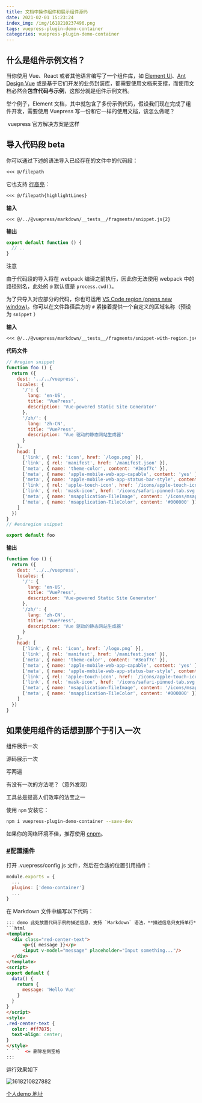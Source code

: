 ```yaml
---
title: 文档中操作组件和展示组件源码
date: 2021-02-01 15:23:24
index_img: /img/1618210237496.png
tags: vuepress-plugin-demo-container   
categories: vuepress-plugin-demo-container   
---
```


## 什么是组件示例文档？

当你使用 Vue、React 或者其他语言编写了一个组件库，如 [Element UI](https://links.jianshu.com/go?to=https%3A%2F%2Felement.eleme.cn%2F2.0%2F%23%2Fzh-CN)、[Ant Design Vue](https://links.jianshu.com/go?to=https%3A%2F%2Fwww.antdv.com%2Fdocs%2Fvue%2Fintroduce-cn%2F) 或是基于它们开发的业务封装库，都需要使用文档来支撑，而使用文档必然会**包含代码与示例**，这部分就是组件示例文档。

举个例子，Element 文档，其中就包含了多份示例代码，假设我们现在完成了组件开发，需要使用 Vuepress 写一份和它一样的使用文档，该怎么做呢？

​	vuepress 官方解决方案是这样

## 导入代码段 beta

你可以通过下述的语法导入已经存在的文件中的代码段：

```md
<<< @/filepath
```

它也支持 [行高亮](https://vuepress.vuejs.org/zh/guide/markdown.html#代码块中的行高亮)：

```md
<<< @/filepath{highlightLines}
```

**输入**

```text
<<< @/../@vuepress/markdown/__tests__/fragments/snippet.js{2}
```

**输出**

```js
export default function () {
  // ..
}
```

注意

由于代码段的导入将在 webpack 编译之前执行，因此你无法使用 webpack 中的路径别名，此处的 `@` 默认值是 `process.cwd()`。

为了只导入对应部分的代码，你也可运用 [VS Code region (opens new window)](https://code.visualstudio.com/docs/editor/codebasics#_folding)。你可以在文件路径后方的 `#` 紧接着提供一个自定义的区域名称（预设为 `snippet` ）

**输入**

```md
<<< @/../@vuepress/markdown/__tests__/fragments/snippet-with-region.js#snippet{1}
```

**代码文件**

```js
// #region snippet
function foo () {
  return ({
    dest: '../../vuepress',
    locales: {
      '/': {
        lang: 'en-US',
        title: 'VuePress',
        description: 'Vue-powered Static Site Generator'
      },
      '/zh/': {
        lang: 'zh-CN',
        title: 'VuePress',
        description: 'Vue 驱动的静态网站生成器'
      }
    },
    head: [
      ['link', { rel: 'icon', href: `/logo.png` }],
      ['link', { rel: 'manifest', href: '/manifest.json' }],
      ['meta', { name: 'theme-color', content: '#3eaf7c' }],
      ['meta', { name: 'apple-mobile-web-app-capable', content: 'yes' }],
      ['meta', { name: 'apple-mobile-web-app-status-bar-style', content: 'black' }],
      ['link', { rel: 'apple-touch-icon', href: `/icons/apple-touch-icon-152x152.png` }],
      ['link', { rel: 'mask-icon', href: '/icons/safari-pinned-tab.svg', color: '#3eaf7c' }],
      ['meta', { name: 'msapplication-TileImage', content: '/icons/msapplication-icon-144x144.png' }],
      ['meta', { name: 'msapplication-TileColor', content: '#000000' }]
    ]
  })
}
// #endregion snippet

export default foo
```

**输出**

```js
function foo () {
  return ({
    dest: '../../vuepress',
    locales: {
      '/': {
        lang: 'en-US',
        title: 'VuePress',
        description: 'Vue-powered Static Site Generator'
      },
      '/zh/': {
        lang: 'zh-CN',
        title: 'VuePress',
        description: 'Vue 驱动的静态网站生成器'
      }
    },
    head: [
      ['link', { rel: 'icon', href: `/logo.png` }],
      ['link', { rel: 'manifest', href: '/manifest.json' }],
      ['meta', { name: 'theme-color', content: '#3eaf7c' }],
      ['meta', { name: 'apple-mobile-web-app-capable', content: 'yes' }],
      ['meta', { name: 'apple-mobile-web-app-status-bar-style', content: 'black' }],
      ['link', { rel: 'apple-touch-icon', href: `/icons/apple-touch-icon-152x152.png` }],
      ['link', { rel: 'mask-icon', href: '/icons/safari-pinned-tab.svg', color: '#3eaf7c' }],
      ['meta', { name: 'msapplication-TileImage', content: '/icons/msapplication-icon-144x144.png' }],
      ['meta', { name: 'msapplication-TileColor', content: '#000000' }]
    ]
  })
}
```

## 如果使用组件的话想到那个于引入一次   

组件展示一次 

源码展示一次

写两遍



有没有一次的方法呢？（意外发现）

工具总是提高人们效率的法宝之一

使用 `npm` 安装它：

```bash
npm i vuepress-plugin-demo-container --save-dev
```

如果你的网络环境不佳，推荐使用 [cnpm](https://github.com/cnpm/cnpm)。

### [#](https://calebman.github.io/vuepress-plugin-demo-container/zh/started.html#配置插件)配置插件

打开 .vuepress/config.js 文件，然后在合适的位置引用插件：

```js
module.exports = {
  ...
  plugins: ['demo-container']
  ...
}
```

在 Markdown 文件中编写以下代码：

~~~html
::: demo 此处放置代码示例的描述信息，支持 `Markdown` 语法，**描述信息只支持单行**
```html
<template>
  <div class="red-center-text">
      <p>{{ message }}</p>
      <input v-model="message" placeholder="Input something..."/>
  </div>
</template>
<script>
export default {
  data() {
    return {
      message: 'Hello Vue'
    }
  }
}
</script>
<style>
.red-center-text { 
  color: #ff7875;
  text-align: center;
}
</style>
` ` `  <= 删除左侧空格
:::
~~~

运行效果如下

![1618210827882](1618210827882.png)

[个人demo 地址](http://gujinlong_705.gitee.io/vuepresstest/)

